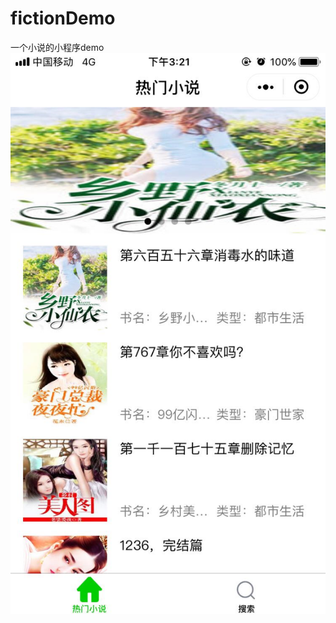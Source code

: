# fictionDemo
一个小说的小程序demo
![image](https://github.com/huangchaobo/fictionDemo/blob/master/demo.jpg)
